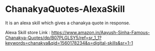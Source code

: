 # ChanakyaQuotes-AlexaSkill

It is an alexa skill which gives a chanakya quote in response.

Alexa Skill store Link : <a href="https://www.amazon.in/Aayush-Sinha-Famous-Chanakya-Quotes/dp/B07PLGLSY5/ref=sr_1_1?keywords=chanakya&qid=1560178234&s=digital-skills&sr=1-1">https://www.amazon.in/Aayush-Sinha-Famous-Chanakya-Quotes/dp/B07PLGLSY5/ref=sr_1_1?keywords=chanakya&qid=1560178234&s=digital-skills&sr=1-1</a>
